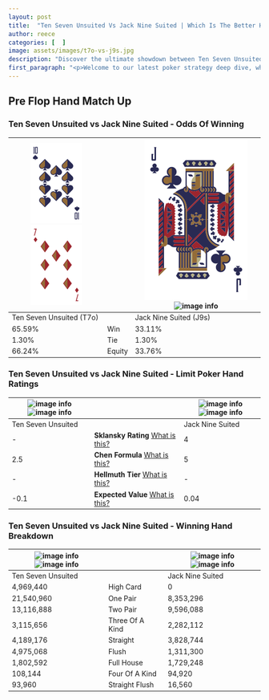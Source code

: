 ```yaml
---
layout: post
title:  "Ten Seven Unsuited Vs Jack Nine Suited | Which Is The Better Hand In Poker? A Complete Guide"
author: reece
categories: [  ]
image: assets/images/t7o-vs-j9s.jpg
description: "Discover the ultimate showdown between Ten Seven Unsuited and Jack Nine Suited in poker! Uncover the odds, strategies, and scenarios where one hand triumphs over the other. Get ready to up your poker game with this thrilling analysis."
first_paragraph: "<p>Welcome to our latest poker strategy deep dive, where we're pitting two distinct hands against each other in a high-stakes showdown: Ten Seven Unsuited vs Jack Nine Suited.</p><p>In the dynamic world of poker, every decision counts, and knowing which hand holds the upper hand is key to your success at the table.</p><p>In this article, we'll dissect these two hands, explore the scenarios where one dominates the other, and equip you with the knowledge to make strategic choices that can tip the odds in your favor.</p><p>Get ready to unravel the intriguing dynamics of these poker hands and elevate your game to new heights.</p>"
---
```




[comment]: # (sp0)

## Pre Flop Hand Match Up

<div class="table hand-ratings" markdown="1"> 



### Ten Seven Unsuited vs Jack Nine Suited - Odds Of Winning


    
| ![image info](assets/images/hand1/T.png) ![image info](assets/images/hand1/7o.png) |  | ![image info](assets/images/hand2/J.png) ![image info](assets/images/hand2/9s.png) |
| -------- | -------- | -------- |
| Ten Seven Unsuited (T7o) |  | Jack Nine Suited (J9s) |
| 65.59% | Win | 33.11% |
| 1.30% | Tie | 1.30% |
| 66.24% | Equity | 33.76% |




[comment]: # (sp1)



### Ten Seven Unsuited vs Jack Nine Suited - Limit Poker Hand Ratings


    
| ![image info](https://www.riverpairs.com/assets/images/hand1/T.png) ![image info](https://www.riverpairs.com/assets/images/hand1/7o.png) |  | ![image info](https://www.riverpairs.com/assets/images/hand2/J.png) ![image info](https://www.riverpairs.com/assets/images/hand2/9s.png) |
| -------- | -------- | -------- |
| Ten Seven Unsuited |  | Jack Nine Suited |
| - | **Sklansky Rating** [What is this?](/sklansky-rating-explained) | 4 |
| 2.5 | **Chen Formula** [What is this?](/chen-formula-explained) | 5 |
| - | **Hellmuth Tier** [What is this?](/Hellmuth-tier-explained) | - |
| -0.1 | **Expected Value** [What is this?](/expected-value-explained) | 0.04 |




[comment]: # (sp2)



### Ten Seven Unsuited vs Jack Nine Suited - Winning Hand Breakdown


    
| ![image info](https://www.riverpairs.com/assets/images/hand1/T.png) ![image info](https://www.riverpairs.com/assets/images/hand1/7o.png) |  | ![image info](https://www.riverpairs.com/assets/images/hand2/J.png) ![image info](https://www.riverpairs.com/assets/images/hand2/9s.png) |
| -------- | -------- | -------- |
| Ten Seven Unsuited |  | Jack Nine Suited |
| 4,969,440 | High Card | 0 |
| 21,540,960 | One Pair | 8,353,296 |
| 13,116,888 | Two Pair | 9,596,088 |
| 3,115,656 | Three Of A Kind | 2,282,112 |
| 4,189,176 | Straight | 3,828,744 |
| 4,975,068 | Flush | 1,311,300 |
| 1,802,592 | Full House | 1,729,248 |
| 108,144 | Four Of A Kind | 94,920 |
| 93,960 | Straight Flush | 16,560 |




[comment]: # (sp3)



</div>

[comment]: # (sp4)



[comment]: # (sp5)

